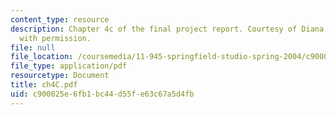 ```yaml
---
content_type: resource
description: Chapter 4c of the final project report. Courtesy of Diana Bernal. Used
  with permission.
file: null
file_location: /coursemedia/11-945-springfield-studio-spring-2004/c900025e6fb1bc44d55fe63c67a5d4fb_ch4C.pdf
file_type: application/pdf
resourcetype: Document
title: ch4C.pdf
uid: c900025e-6fb1-bc44-d55f-e63c67a5d4fb
---
```

